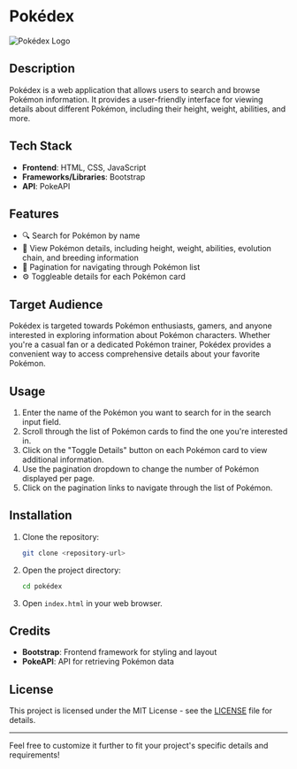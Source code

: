 # Pokédex

![Pokédex Logo](./pokemonfavicon.png)

## Description

Pokédex is a web application that allows users to search and browse Pokémon information. It provides a user-friendly interface for viewing details about different Pokémon, including their height, weight, abilities, and more.

## Tech Stack

- **Frontend**: HTML, CSS, JavaScript
- **Frameworks/Libraries**: Bootstrap
- **API**: PokeAPI

## Features

- 🔍 Search for Pokémon by name
- 📜 View Pokémon details, including height, weight, abilities, evolution chain, and breeding information
- 🔄 Pagination for navigating through Pokémon list
- ⚙️ Toggleable details for each Pokémon card

## Target Audience

Pokédex is targeted towards Pokémon enthusiasts, gamers, and anyone interested in exploring information about Pokémon characters. Whether you're a casual fan or a dedicated Pokémon trainer, Pokédex provides a convenient way to access comprehensive details about your favorite Pokémon.

## Usage

1. Enter the name of the Pokémon you want to search for in the search input field.
2. Scroll through the list of Pokémon cards to find the one you're interested in.
3. Click on the "Toggle Details" button on each Pokémon card to view additional information.
4. Use the pagination dropdown to change the number of Pokémon displayed per page.
5. Click on the pagination links to navigate through the list of Pokémon.

## Installation

1. Clone the repository:

   ```bash
   git clone <repository-url>
   ```

2. Open the project directory:

   ```bash
   cd pokédex
   ```

3. Open `index.html` in your web browser.

## Credits

- **Bootstrap**: Frontend framework for styling and layout
- **PokeAPI**: API for retrieving Pokémon data

## License

This project is licensed under the MIT License - see the [LICENSE](LICENSE) file for details.

--- 

Feel free to customize it further to fit your project's specific details and requirements!

